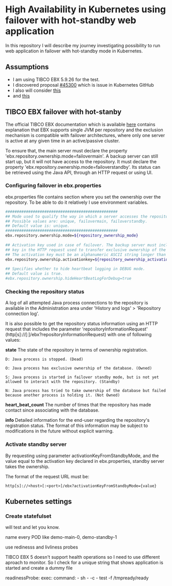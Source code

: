 # High Availability in Kubernetes using failover with hot-standby web application

In this repository I will describe my journey investigating possibility to run web application in failover with hot-standby mode in Kubernetes.

## Assumptions

- I am using TIBCO EBX 5.9.26 for the test.
- I discovered proposal [#45300](https://github.com/kubernetes/kubernetes/issues/45300) which is issue in Kubernetes GitHub
- I also will consider [this](https://stackoverflow.com/questions/47291581/kubernetes-service-with-clustered-pods-in-active-standby)
- and [this](https://github.com/amelbakry/kubernetes-active-passive)

## TIBCO EBX failover with hot-stanby

The official TIBCO EBX documentation which is available [here](https://docs.tibco.com/pub/ebx/5.9.26/doc/html/en/index.html) contains explanation that EBX supports single JVM per repository and the exclusion mechanism is compatible with failover architectures, where only one server is active at any given time in an active/passive cluster. 

To ensure that, the main server must declare the property 'ebx.repository.ownership.mode=failovermain'.
A backup server can still start up, but it will not have access to the repository. It must declare the property 'ebx.repository.ownership.mode=failoverstandby'. 
Its status can be retrieved using the Java API, through an HTTP request or using UI.

### Configuring failover in ebx.properties

ebx.properties file contains section where you set the ownership over the repository.
To be able to do it relatively I use environment variables.

```bash
#################################################
## Mode used to qualify the way in which a server accesses the repository. 
## Possible values are: unique, failovermain, failoverstandby.
## Default value is: unique.
#################################################
ebx.repository.ownership.mode=${repository_ownership_mode}
 
## Activation key used in case of failover. The backup server must include this
## key in the HTTP request used to transfer exclusive ownership of the repository.
## The activation key must be an alphanumeric ASCII string longer than 8 characters.
ebx.repository.ownership.activationkey=${repository_ownership_activationkey}
 
## Specifies whether to hide heartbeat logging in DEBUG mode.
## Default value is true.
#ebx.repository.ownership.hideHeartBeatLogForDebug=true
```


### Checking the repository status

A log of all attempted Java process connections to the repository is available in the Administration area under 'History and logs' > 'Repository connection log'.

It is also possible to get the repository status information using an HTTP request that includes the parameter 'repositoryInformationRequest' (http[s]://<host>[:<port>]/ebx?repositoryInformationRequest) with one of following values:

**state**
The state of the repository in terms of ownership registration.

    D: Java process is stopped. (Dead)

    O: Java process has exclusive ownership of the database. (Owned)

    S: Java process is started in failover standby mode, but is not yet allowed to interact with the repository. (Standby)

    N: Java process has tried to take ownership of the database but failed because another process is holding it. (Not Owned)

**heart_beat_count**
The number of times that the repository has made contact since associating with the database.

**info**
Detailed information for the end-user regarding the repository's registration status. The format of this information may be subject to modifications in the future without explicit warning.

### Activate standby server

By requesting using parameter activationKeyFromStandbyMode, and the value equal to the activation key declared in ebx.properties, standby server takes the ownership.

The format of the request URL must be:

    http[s]://<host>[:<port>]/ebx?activationKeyFromStandbyMode={value}

## Kubernetes settings

### Create statefulset

will test and let you know.

name every POD like demo-main-0, demo-standby-1

use redinesss and livliness probes

TIBCO EBX 5 doesn't support health operations so I need to use different aproach to monitor. So I check for a unique string that shows application is started and create a dummy file

readinessProbe:
   exec:
     command:
       - sh
       - -c
       - test -f /tmpready/ready

